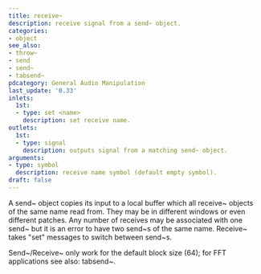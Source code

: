 ```yaml
---
title: receive~
description: receive signal from a send~ object.
categories:
- object
see_also:
- throw~
- send
- send~
- tabsend~
pdcategory: General Audio Manipulation
last_update: '0.33'
inlets:
  1st:
  - type: set <name>
    description: set receive name.
outlets:
  1st:
  - type: signal
    description: outputs signal from a matching send~ object.
arguments:
- type: symbol
  description: receive name symbol (default empty symbol).
draft: false
---
```

A send~ object copies its input to a local buffer which all receive~ objects of the same name read from. They may be in different windows or even different patches. Any number of receives may be associated with one send~ but it is an error to have two send~s of the same name. Receive~ takes "set" messages to switch between send~s.

Send~/Receive~ only work for the default block size (64);
for FFT applications see also: tabsend~.

